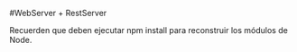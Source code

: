 #WebServer + RestServer

Recuerden que deben ejecutar npm install para reconstruir los módulos de Node.